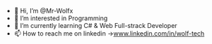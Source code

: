 - 👋 Hi, I’m @Mr-Wolfx
- 👀 I’m interested in Programming
- 🌱 I’m currently learning C# & Web Full-strack Developer
- 📫 How to reach me on linkedin ->www.linkedin.com/in/wolf-tech
